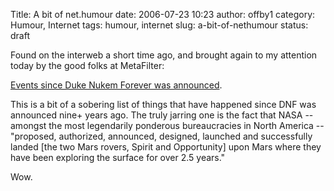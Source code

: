 Title: A bit of net.humour
date: 2006-07-23 10:23
author: offby1
category: Humour, Internet
tags: humour, internet
slug: a-bit-of-nethumour
status: draft

Found on the interweb a short time ago, and brought again to my attention today by the good folks at MetaFilter:

[Events since Duke Nukem Forever was announced](http://duke.a-13.net/).

This is a bit of a sobering list of things that have happened since DNF was announced nine+ years ago. The truly jarring one is the fact that NASA \-- amongst the most legendarily ponderous bureaucracies in North America \-- "proposed, authorized, announced, designed, launched and successfully landed [the two Mars rovers, Spirit and Opportunity] upon Mars where they have been exploring the surface for over 2.5 years."

Wow.
